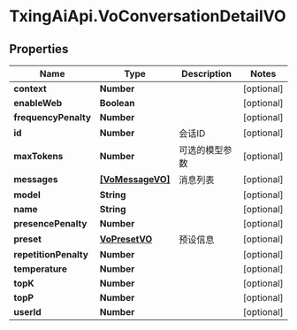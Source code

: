 # TxingAiApi.VoConversationDetailVO

## Properties

Name | Type | Description | Notes
------------ | ------------- | ------------- | -------------
**context** | **Number** |  | [optional] 
**enableWeb** | **Boolean** |  | [optional] 
**frequencyPenalty** | **Number** |  | [optional] 
**id** | **Number** | 会话ID | [optional] 
**maxTokens** | **Number** | 可选的模型参数 | [optional] 
**messages** | [**[VoMessageVO]**](VoMessageVO.md) | 消息列表 | [optional] 
**model** | **String** |  | [optional] 
**name** | **String** |  | [optional] 
**presencePenalty** | **Number** |  | [optional] 
**preset** | [**VoPresetVO**](VoPresetVO.md) | 预设信息 | [optional] 
**repetitionPenalty** | **Number** |  | [optional] 
**temperature** | **Number** |  | [optional] 
**topK** | **Number** |  | [optional] 
**topP** | **Number** |  | [optional] 
**userId** | **Number** |  | [optional] 


